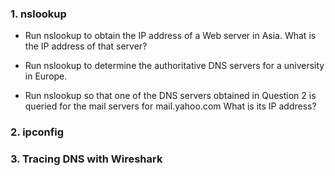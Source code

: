 ### 1. nslookup

* Run nslookup to obtain the IP address of a Web server in Asia. What is the IP address of that server? 


* Run nslookup to determine the authoritative DNS servers for a university in Europe. 


* Run nslookup so that one of the DNS servers obtained in Question 2 is queried for the mail servers for mail.yahoo.com What is its IP address? 

### 2. ipconfig 

### 3. Tracing DNS with Wireshark